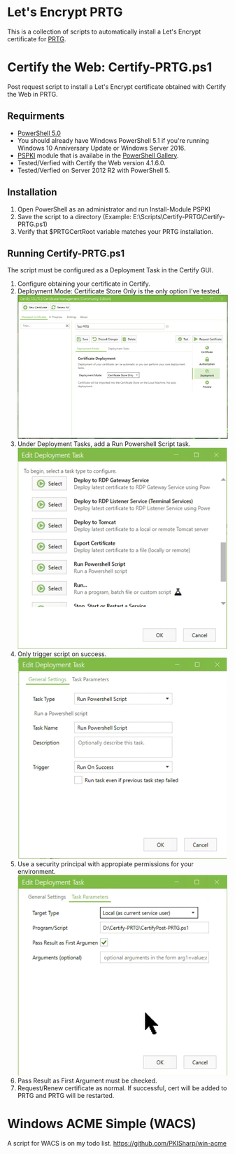 # Let's Encrypt PRTG
This is a collection of scripts to automatically install a Let's Encrypt certificate for [PRTG](https://www.paessler.com/prtg).

# Certify the Web: Certify-PRTG.ps1
Post request script to install a Let's Encrypt certificate obtained with Certify the Web in PRTG. 

## Requirments
* [PowerShell 5.0](https://docs.microsoft.com/en-us/skypeforbusiness/set-up-your-computer-for-windows-powershell/download-and-install-windows-powershell-5-1)
* You should already have Windows PowerShell 5.1 if you're running Windows 10 Anniversary Update or Windows Server 2016.
* [PSPKI](https://www.pkisolutions.com/tools/pspki) module that is availabe in the [PowerShell Gallery](https://www.powershellgallery.com/packages/PSPKI/3.4.2.0). 
* Tested/Verfied with Certify the Web version 4.1.6.0. 
* Tested/Verfied on Server 2012 R2 with PowerShell 5. 

## Installation
1. Open PowerShell as an administrator and run Install-Module PSPKI
2. Save the script to a directory (Example: E:\Scripts\Certify-PRTG\Certify-PRTG.ps1)
3. Verify that $PRTGCertRoot variable matches your PRTG installation. 

## Running Certify-PRTG.ps1
The script must be configured as a Deployment Task in the Certify GUI. 
1. Configure obtaining your certificate in Certify. 
2. Deployment Mode: Certificate Store Only is the only option I've tested. ![Certify Deployment Mode](Documentation/Images/Certify-DeploymentMode.png)
3. Under Deployment Tasks, add a Run Powershell Script task. ![Select Run Powershell Script](Documentation/Images/Certify-DeploymentTask01.png)
4. Only trigger script on success. ![Task General Settings](Documentation/Images/Certify-DeploymentTask02.png)
5. Use a security principal with appropiate permissions for your environment. ![Task Parameters](Documentation/Images/Certify-DeploymentTask03.png)
6. Pass Result as First Argument must be checked. 
7. Request/Renew certificate as normal. If successful, cert will be added to PRTG and PRTG will be restarted. 

# Windows ACME Simple (WACS)
A script for WACS is on my todo list. 
https://github.com/PKISharp/win-acme
